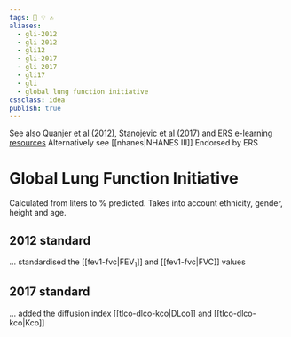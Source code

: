 ```yaml
---
tags: 💨 💡 ✍️
aliases: 
  - gli-2012
  - gli 2012
  - gli12 
  - gli-2017
  - gli 2017
  - gli17
  - gli
  - global lung function initiative
cssclass: idea
publish: true
---
```


See also [Quanjer et al (2012)](https://doi.org/10.1183/09031936.00080312), [Stanojevic et al (2017)](https://doi.org/10.1183/13993003.00010-2017) and [ERS e-learning resources](https://www.ers-education.org/guidelines/global-lung-function-initiative/about/)
Alternatively see [[nhanes|NHANES III]]
Endorsed by ERS

# Global Lung Function Initiative
Calculated from liters to % predicted. Takes into account ethnicity, gender, height and age.

## 2012 standard
... standardised the [[fev1-fvc|FEV<sub>1</sub>]] and [[fev1-fvc|FVC]] values

## 2017 standard
... added the diffusion index [[tlco-dlco-kco|DLco]] and [[tlco-dlco-kco|Kco]]
